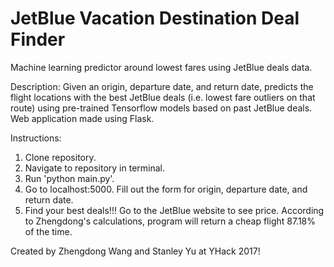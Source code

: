 # JetBlue Vacation Destination Deal Finder
Machine learning predictor around lowest fares using JetBlue deals data.

Description: Given an origin, departure date, and return date, predicts the flight locations with the best JetBlue deals (i.e. lowest fare outliers on that route) using pre-trained Tensorflow models based on past JetBlue deals. Web application made using Flask.

Instructions:

1. Clone repository.
2. Navigate to repository in terminal.
3. Run 'python main.py'.
4. Go to localhost:5000. Fill out the form for origin, departure date, and return date.
5. Find your best deals!!! Go to the JetBlue website to see price. According to Zhengdong's calculations, program will return a cheap flight 87.18% of the time.

Created by Zhengdong Wang and Stanley Yu at YHack 2017!